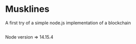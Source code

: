 # Musklines
A first try of a simple node.js implementation of a blockchain

##
Node version => 14.15.4
